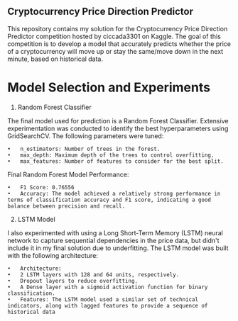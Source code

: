 ## Cryptocurrency Price Direction Predictor

This repository contains my solution for the Cryptocurrency Price Direction Predictor competition hosted by ciccada3301 on Kaggle. The goal of this competition is to develop a model that accurately predicts whether the price of a cryptocurrency will move up or stay the same/move down in the next minute, based on historical data.

# Model Selection and Experiments

1. Random Forest Classifier

The final model used for prediction is a Random Forest Classifier. Extensive experimentation was conducted to identify the best hyperparameters using GridSearchCV. The following parameters were tuned:

	•	n_estimators: Number of trees in the forest.
	•	max_depth: Maximum depth of the trees to control overfitting.
	•	max_features: Number of features to consider for the best split.

Final Random Forest Model Performance:

	•	F1 Score: 0.76556
	•	Accuracy: The model achieved a relatively strong performance in terms of classification accuracy and F1 score, indicating a good balance between precision and recall.

2. LSTM Model

I also experimented with using a Long Short-Term Memory (LSTM) neural network to capture sequential dependencies in the price data, but didn't include it in my final solution due to underfitting. The LSTM model was built with the following architecture:

	•	Architecture:
	•	2 LSTM layers with 128 and 64 units, respectively.
	•	Dropout layers to reduce overfitting.
	•	A Dense layer with a sigmoid activation function for binary classification.
	•	Features: The LSTM model used a similar set of technical indicators, along with lagged features to provide a sequence of historical data
